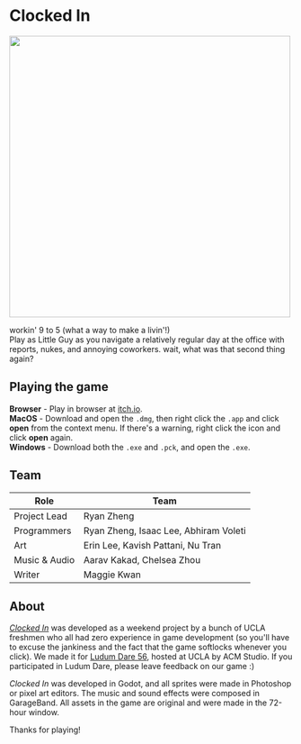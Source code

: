 # Clocked In  
<img src="https://github.com/user-attachments/assets/8eb7a09d-b251-4aef-b888-d0bae642a55b" width="500">  

workin' 9 to 5 (what a way to make a livin'!)  
Play as Little Guy as you navigate a relatively regular day at the office with reports, nukes, and annoying coworkers. wait, what was that second thing again?

## Playing the game
**Browser** - Play in browser at [itch.io](https://nmokey.itch.io/clocked-in).  
**MacOS** - Download and open the `.dmg`, then right click the `.app` and click **open** from the context menu. If there's a warning, right click the icon and click **open** again.  
**Windows** - Download both the `.exe` and `.pck`, and open the `.exe`.   

## Team
|Role| Team |
|--|--|
| Project Lead | Ryan Zheng |
| Programmers | Ryan Zheng, Isaac Lee, Abhiram Voleti |
| Art | Erin Lee, Kavish Pattani, Nu Tran  |
| Music & Audio | Aarav Kakad, Chelsea Zhou  |
| Writer | Maggie Kwan  |

## About
[*Clocked In*](https://ldjam.com/events/ludum-dare/56/clocked-in) was developed as a weekend project by a bunch of UCLA freshmen who all had zero experience in game development (so you'll have to excuse the jankiness and the fact that the game softlocks whenever you click). We made it for [Ludum Dare 56](https://ldjam.com/events/ludum-dare/56), hosted at UCLA by ACM Studio.  If you participated in Ludum Dare, please leave feedback on our game :)  

*Clocked In* was developed in Godot, and all sprites were made in Photoshop or pixel art editors. The music and sound effects were composed in GarageBand. All assets in the game are original and were made in the 72-hour window.  

Thanks for playing!
